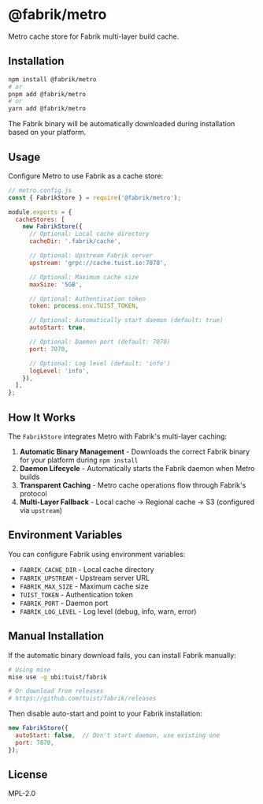 # @fabrik/metro

Metro cache store for Fabrik multi-layer build cache.

## Installation

```bash
npm install @fabrik/metro
# or
pnpm add @fabrik/metro
# or
yarn add @fabrik/metro
```

The Fabrik binary will be automatically downloaded during installation based on your platform.

## Usage

Configure Metro to use Fabrik as a cache store:

```javascript
// metro.config.js
const { FabrikStore } = require('@fabrik/metro');

module.exports = {
  cacheStores: [
    new FabrikStore({
      // Optional: Local cache directory
      cacheDir: '.fabrik/cache',

      // Optional: Upstream Fabrik server
      upstream: 'grpc://cache.tuist.io:7070',

      // Optional: Maximum cache size
      maxSize: '5GB',

      // Optional: Authentication token
      token: process.env.TUIST_TOKEN,

      // Optional: Automatically start daemon (default: true)
      autoStart: true,

      // Optional: Daemon port (default: 7070)
      port: 7070,

      // Optional: Log level (default: 'info')
      logLevel: 'info',
    }),
  ],
};
```

## How It Works

The `FabrikStore` integrates Metro with Fabrik's multi-layer caching:

1. **Automatic Binary Management** - Downloads the correct Fabrik binary for your platform during `npm install`
2. **Daemon Lifecycle** - Automatically starts the Fabrik daemon when Metro builds
3. **Transparent Caching** - Metro cache operations flow through Fabrik's protocol
4. **Multi-Layer Fallback** - Local cache → Regional cache → S3 (configured via `upstream`)

## Environment Variables

You can configure Fabrik using environment variables:

- `FABRIK_CACHE_DIR` - Local cache directory
- `FABRIK_UPSTREAM` - Upstream server URL
- `FABRIK_MAX_SIZE` - Maximum cache size
- `TUIST_TOKEN` - Authentication token
- `FABRIK_PORT` - Daemon port
- `FABRIK_LOG_LEVEL` - Log level (debug, info, warn, error)

## Manual Installation

If the automatic binary download fails, you can install Fabrik manually:

```bash
# Using mise
mise use -g ubi:tuist/fabrik

# Or download from releases
# https://github.com/tuist/fabrik/releases
```

Then disable auto-start and point to your Fabrik installation:

```javascript
new FabrikStore({
  autoStart: false,  // Don't start daemon, use existing one
  port: 7070,
});
```

## License

MPL-2.0
